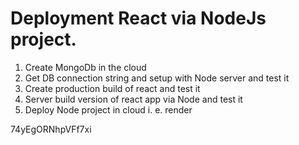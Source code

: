 # Deployment React via NodeJs project.

1. Create MongoDb in the cloud
2. Get DB connection string and setup with Node server and test it
3. Create production build of react and test it
4. Server build version of react app via Node and test it
5. Deploy Node project in cloud i. e. render

74yEgORNhpVFf7xi
